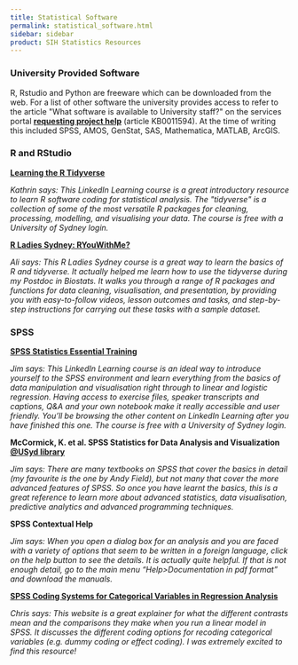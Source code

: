 ```yaml
---
title: Statistical Software
permalink: statistical_software.html
sidebar: sidebar
product: SIH Statistics Resources
---
```


### University Provided Software
R, Rstudio and Python are freeware which can be downloaded from the web. For a list of other software the university provides access to refer to the article "What software is available to University staff?" on the services portal [**requesting project help**](https://sydneyuni.service-now.com/sm?id=kb_article_view&sysparm_article=KB0011594) (article KB0011594). At the time of writing this included SPSS, AMOS, GenStat, SAS, Mathematica, MATLAB, ArcGIS.

### R and RStudio

**[Learning the R Tidyverse](https://www.linkedin.com/learning/learning-the-r-tidyverse/)**

*Kathrin says: This LinkedIn Learning course is a great introductory resource to learn R software coding for statistical analysis. The "tidyverse" is a collection of some of the most versatile R packages for cleaning, processing, modelling, and visualising your data. The course is free with a University of Sydney login.*

**[R Ladies Sydney: RYouWithMe?](https://rladiessydney.org/courses/ryouwithme/)**

*Ali says: This R Ladies Sydney course is a great way to learn the basics of R and tidyverse. It actually helped me learn how to use the tidyverse during my Postdoc in Biostats. It walks you through a range of R packages and functions for data cleaning, visualisation, and presentation, by providing you with easy-to-follow videos, lesson outcomes and tasks, and step-by-step instructions for carrying out these tasks with a sample dataset.*


### SPSS

**[SPSS Statistics Essential Training](https://www.linkedin.com/learning/spss-statistics-essential-training-2)**

*Jim says: This LinkedIn Learning course is an ideal way to introduce yourself to the SPSS environment and learn everything from the basics of data manipulation and visualisation right through to linear and logistic regression. Having access to exercise files, speaker transcripts and captions, Q&A and your own notebook make it really accessible and user friendly. You’ll be browsing the other content on LinkedIn Learning after you have finished this one.  The course is free with a University of Sydney login.*

**McCormick, K. et al. SPSS Statistics for Data Analysis and Visualization** [**@USyd library**](https://sydney.primo.exlibrisgroup.com/permalink/61USYD_INST/14vvljs/alma991031521458605106)

*Jim says: There are many textbooks on SPSS that cover the basics in detail (my favourite is the one by Andy Field), but not many that cover the more advanced features of SPSS. So once you have learnt the basics, this is a great reference to learn more about advanced statistics, data visualisation, predictive analytics and advanced programming techniques.*

**SPSS Contextual Help**

*Jim says: When you open a dialog box for an analysis and you are faced with a variety of options that seem to be written in a foreign language, click on the help button to see the details. It is actually quite helpful.  If that is not enough detail, go to the main menu “Help>Documentation in pdf format” and download the manuals.*

**[SPSS Coding Systems for Categorical Variables in Regression Analysis](https://stats.oarc.ucla.edu/spss/faq/coding-systems-for-categorical-variables-in-regression-analysis/#:~:text=Unlike%20dummy%20coding%2C%20effect%20coding,variable%20must%20sum%20to%20zero)**

*Chris says: This website is a great explainer for what the different contrasts mean and the comparisons they make when you run a linear model in SPSS. It discusses the different coding options for recoding categorical variables (e.g. dummy coding or effect coding). I was extremely excited to find this resource!* 
